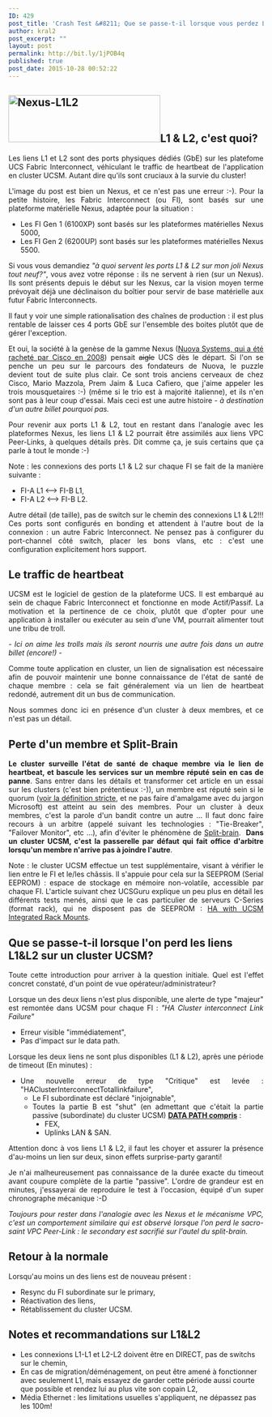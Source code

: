 ```yaml
---
ID: 429
post_title: 'Crash Test &#8211; Que se passe-t-il lorsque vous perdez L1&#038;L2 sur un cluster UCSM?'
author: kral2
post_excerpt: ""
layout: post
permalink: http://bit.ly/1jPOB4q
published: true
post_date: 2015-10-28 00:52:22
---
```

<h2><a href="http://www.kral2.fr/vkral/wp-content/uploads/2015/10/Nexus-L1L2.png"><img class="alignleft size-medium wp-image-437" src="http://www.kral2.fr/vkral/wp-content/uploads/2015/10/Nexus-L1L2-300x93.png" alt="Nexus-L1L2" width="300" height="93" /></a>L1 &amp; L2, c'est quoi?</h2>
<p style="text-align: justify;">Les liens L1 et L2 sont des ports physiques dédiés (GbE) sur les platefome UCS Fabric Interconnect, véhiculant le traffic de heartbeat de l'application en cluster UCSM. Autant dire qu'ils sont cruciaux à la survie du cluster!</p>
<p style="text-align: justify;">L'image du post est bien un Nexus, et ce n'est pas une erreur :-). Pour la petite histoire, les Fabric Interconnect (ou FI), sont basés sur une plateforme matérielle Nexus, adaptée pour la situation :</p>

<ul style="text-align: justify;">
	<li>Les FI Gen 1 (6100XP) sont basés sur les plateformes matérielles Nexus 5000,</li>
	<li>Les FI Gen 2 (6200UP) sont basés sur les plateformes matérielles Nexus 5500.</li>
</ul>
<p style="text-align: justify;">Si vous vous demandiez <em>"à quoi servent les ports L1 &amp; L2 sur mon joli Nexus tout neuf?"</em>, vous avez votre réponse : ils ne servent à rien (sur un Nexus). Ils sont présents depuis le début sur les Nexus, car la vision moyen terme prévoyait déjà une déclinaison du boîtier pour servir de base matérielle aux futur Fabric Interconnects.</p>
<p style="text-align: justify;">Il faut y voir une simple rationalisation des chaînes de production : il est plus rentable de laisser ces 4 ports GbE sur l'ensemble des boites plutôt que de gérer l'exception.</p>
<p style="text-align: justify;">Et oui, la société à la genèse de la gamme Nexus (<a href="http://newsroom.cisco.com/feature-content?type=webcontent&amp;articleId=4294861">Nuova Systems, qui a été racheté par Cisco en 2008</a>) pensait <del>aigle</del> UCS dès le départ. Si l'on se penche un peu sur le parcours des fondateurs de Nuova, le puzzle devient tout de suite plus clair. Ce sont trois anciens cerveaux de chez Cisco, Mario Mazzola, Prem Jaim &amp; Luca Cafiero, que j'aime appeler les trois mousquetaires :-) (même si le trio est à majorité italienne), et ils n'en sont pas à leur coup d'essai. Mais ceci est une autre histoire - <em>à destination d'un autre billet pourquoi pas.</em></p>
<p style="text-align: justify;">Pour revenir aux ports L1 &amp; L2, tout en restant dans l'analogie avec les plateformes Nexus, les liens L1 &amp; L2 pourrait être assimilés aux liens VPC Peer-Links, à quelques détails près. Dit comme ça, je suis certains que ça parle à tout le monde :-)</p>
<p style="text-align: justify;">Note : les connexions des ports L1 &amp; L2 sur chaque FI se fait de la manière suivante :</p>

<ul>
	<li style="text-align: justify;">FI-A L1 &lt;--&gt; FI-B L1,</li>
	<li style="text-align: justify;">FI-A L2 &lt;--&gt; FI-B L2.</li>
</ul>
<p style="text-align: justify;">Autre détail (de taille), pas de switch sur le chemin des connexions L1 &amp; L2!!! Ces ports sont configurés en bonding et attendent à l'autre bout de la connexion : un autre Fabric Interconnect. Ne pensez pas à configurer du port-channel côté switch, placer les bons vlans, etc : c'est une configuration explicitement hors support.</p>

<h2>Le traffic de heartbeat</h2>
<p style="text-align: justify;">UCSM est le logiciel de gestion de la plateforme UCS. Il est embarqué au sein de chaque Fabric Interconnect et fonctionne en mode Actif/Passif. La motivation et la pertinence de ce choix, plutôt que d'opter pour une application à installer ou exécuter au sein d'une VM, pourrait alimenter tout une tribu de troll.</p>
<p style="text-align: justify;"><em>- Ici on aime les trolls mais ils seront nourris une autre fois dans un autre billet (encore!) -</em></p>
<p style="text-align: justify;">Comme toute application en cluster, un lien de signalisation est nécessaire afin de pouvoir maintenir une bonne connaissance de l'état de santé de chaque membre : cela se fait généralement via un lien de heartbeat redondé, autrement dit un bus de communication.</p>
<p style="text-align: justify;">Nous sommes donc ici en présence d'un cluster à deux membres, et ce n'est pas un détail.</p>

<h2>Perte d'un membre et Split-Brain</h2>
<p style="text-align: justify;"><strong>Le cluster surveille l'état de santé de chaque membre via le lien de heartbeat, et bascule les services sur un membre réputé sein en cas de panne</strong>. Sans entrer dans les détails et transformer cet article en un essai sur les clusters (c'est bien prétentieux :-)), un membre est réputé sein si le quorum (<a href="https://fr.wikipedia.org/wiki/Quorum">voir la définition stricte</a>, et ne pas faire d'amalgame avec du jargon Microsoft) est atteint au sein des membres. Pour un cluster à deux membres, c'est la parole d'un bandit contre un autre ... Il faut donc faire recours à un arbitre (appelé suivant les technologies : "Tie-Breaker", "Failover Monitor", etc ...), afin d'éviter le phénomène de <a href="https://fr.wikipedia.org/wiki/Split-brain">Split-brain</a>.  <strong>Dans un cluster UCSM, c'est la passerelle par défaut qui fait office d'arbitre lorsqu'un membre n'arrive pas à joindre l'autre</strong>.</p>
<p style="text-align: justify;">Note : le cluster UCSM effectue un test supplémentaire, visant à vérifier le lien entre le FI et le/les châssis. Il s'appuie pour cela sur la SEEPROM (Serial EEPROM) : espace de stockage en mémoire non-volatile, accessible par chaque FI. L'article suivant chez UCSGuru explique un peu plus en détail les différents tests menés, ainsi que le cas particulier de serveurs C-Series (format rack), qui ne disposent pas de SEEPROM : <a href="http://ucsguru.com/2012/11/07/ha-with-ucsm-integrated-rack-mounts/">HA with UCSM Integrated Rack Mounts</a>.</p>

<h2>Que se passe-t-il lorsque l'on perd les liens L1&amp;L2 sur un cluster UCSM?</h2>
<p style="text-align: justify;">Toute cette introduction pour arriver à la question initiale. Quel est l'effet concret constaté, d'un point de vue opérateur/administrateur?</p>
<p style="text-align: justify;">Lorsque un des deux liens n'est plus disponible, une alerte de type "majeur" est remontée dans UCSM pour chaque FI : <em>"HA Cluster interconnect Link Failure"</em></p>

<ul style="text-align: justify;" type="disc">
	<li>Erreur visible "immédiatement",</li>
	<li>Pas d'impact sur le data path.</li>
</ul>
<p style="text-align: justify;">Lorsque les deux liens ne sont plus disponibles (L1 &amp; L2), après une période de timeout (En minutes) :</p>

<ul style="text-align: justify;" type="disc">
	<li>Une nouvelle erreur de type "Critique" est levée : "HAClusterInterconnectTotallinkfailure",
<ul type="circle">
	<li>Le FI subordinate est déclaré "injoignable",</li>
	<li>Toutes la partie B est "shut" (en admettant que c'était la partie passive (subordinate) du cluster UCSM) <span style="text-decoration: underline;"><strong>DATA PATH compris</strong></span> :
<ul type="disc">
	<li>FEX,</li>
	<li>Uplinks LAN &amp; SAN.</li>
</ul>
</li>
</ul>
</li>
</ul>
<p style="text-align: justify;">Attention donc à vos liens L1 &amp; L2, il faut les choyer et assurer la présence d'au-moins un lien sur deux, sinon effets surprise-party garanti!</p>
<p style="text-align: justify;">Je n'ai malheureusement pas connaissance de la durée exacte du timeout avant coupure complète de la partie "passive". L'ordre de grandeur est en minutes, j'essayerai de reproduire le test à l'occasion, équipé d'un super chronographe mécanique :-D</p>
<p style="text-align: justify;"><em>Toujours pour rester dans l'analogie avec les Nexus et le mécanisme VPC, c'est un comportement similaire qui est observé lorsque l'on perd le sacro-saint VPC Peer-Link : le secondary est sacrifié sur l'autel du split-brain.</em></p>

<h2>Retour à la normale</h2>
<p style="text-align: justify;">Lorsqu'au moins un des liens est de nouveau présent :</p>

<ul type="disc">
	<li style="text-align: justify;">Resync du FI subordinate sur le primary,</li>
	<li style="text-align: justify;">Réactivation des liens,</li>
	<li style="text-align: justify;">Rétablissement du cluster UCSM.</li>
</ul>
<h2>Notes et recommandations sur L1&amp;L2</h2>
<ul>
	<li>Les connexions L1-L1 et L2-L2 doivent être en DIRECT, pas de switchs sur le chemin,</li>
	<li>En cas de migration/déménagement, on peut être amené à fonctionner avec seulement L1, mais essayez de garder cette période aussi courte que possible et rendez lui au plus vite son copain L2,</li>
	<li>Média Ethernet : les limitations usuelles s'appliquent, ne dépassez pas les 100m!</li>
</ul>